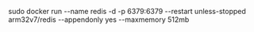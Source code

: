 sudo docker run --name redis -d -p 6379:6379 --restart unless-stopped arm32v7/redis --appendonly yes --maxmemory 512mb
